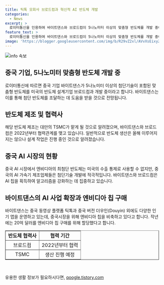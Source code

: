 ```yaml
---
title: 틱톡 모회사 브로드컴과 혁신적 AI 반도체 개발
categories:
  - News
excerpt: >
  로이터통신을 인용하여 바이트댄스와 브로드컴이 5나노미터 이상의 맞춤형 반도체를 개발 중이라는 소식이 전해졌다. 이는 중국과 미국 기업 간에 협력된 이례적인 사례로, 해당 반도체는 대만의 TSMC에서 생산될 것으로 전망되지만 올해 생산은 예상되지 않는다. 바이트댄스는 AI 칩을 확보하기 위해 브로드컴과 협력하며, 중국 시장에서 엔비디아의 제품을 활용하고 있다는 소식도 전해졌다.
feature_text: >
  로이터통신을 인용하여 바이트댄스와 브로드컴이 5나노미터 이상의 맞춤형 반도체를 개발 중이라는 소식이 전해졌다. 이는 중국과 미국 기업 간에 협력된 이례적인 사례로, 해당 반도체는 대만의 TSMC에서 생산될 것으로 전망되지만 올해 생산은 예상되지 않는다. 바이트댄스는 AI 칩을 확보하기 위해 브로드컴과 협력하며, 중국 시장에서 엔비디아의 제품을 활용하고 있다는 소식도 전해졌다.
image: 'https://blogger.googleusercontent.com/img/b/R29vZ2xl/AVvXsEixyZcFfHzMRdzZMjFBmAUKJYCLCGyLL1o632UiGVXcaFdKo_bkvkuCioo0uUKlGfBVcT3P84aROyZIXSBEx3Aw5nCQ3pTgDom1WDC4m8eifvWiAmWEEVb4x6G_l8C0QH225ldMjyaFvpxGEBGNO37VmDTDMHGhJPq73UglMfDca1-0aw/s1600/blogspot.png'
---
```


<p><img src="https://blogger.googleusercontent.com/img/b/R29vZ2xl/AVvXsEixyZcFfHzMRdzZMjFBmAUKJYCLCGyLL1o632UiGVXcaFdKo_bkvkuCioo0uUKlGfBVcT3P84aROyZIXSBEx3Aw5nCQ3pTgDom1WDC4m8eifvWiAmWEEVb4x6G_l8C0QH225ldMjyaFvpxGEBGNO37VmDTDMHGhJPq73UglMfDca1-0aw/s1600/blogspot.png" alt="info 속보" /></p>

<h2 data-ke-size="size26">중국 기업, 5나노미터 맞춤형 반도체 개발 중</h2>

<p data-ke-size="size16">로이터통신에 따르면 중국 기업 바이트댄스가 5나노미터 이상의 첨단기술이 포함된 맞춤형 반도체를 미국의 반도체 설계기업 브로드컴과 개발 중이라고 합니다. 바이트댄스는 이를 통해 첨단 반도체를 조달하는 데 도움을 받을 것으로 전망됩니다.</p>

<h2 data-ke-size="size26">반도체 제조 및 협력사</h2>

<p data-ke-size="size16">해당 반도체 제조는 대만의 TSMC가 맡게 될 것으로 알려졌으며, 바이트댄스와 브로드컴은 2022년부터 협력관계를 맺고 있습니다. 일반적으로 반도체 생산은 올해 이루어지지는 않으나 설계 작업은 진행 중인 것으로 알려졌습니다.</p>

<h2 data-ke-size="size26">중국 AI 시장의 현황</h2>

<p data-ke-size="size16">중국 AI 시장에서 엔비디아의 최첨단 반도체는 미국의 수출 통제로 사용할 수 없지만, 중국의 AI 가속기 제조업체들은 첨단기술 개발에 적극적입니다. 바이트댄스와 브로드컴은 AI 칩을 획득하여 알고리즘을 강화하는 데 집중하고 있습니다.</p>

<h2 data-ke-size="size26">바이트댄스의 AI 사업 확장과 엔비디아 칩 구매</h2>

<p data-ke-size="size16">바이트댄스는 중국 동영상 플랫폼 틱톡과 중국 버전 더우인(Douyin) 외에도 다양한 인기 앱을 운영하고 있는데, 중국시장을 위해 엔비디아 칩을 비축하고 있다고 합니다. 작년에는 20억 달러를 엔비디아 칩 구매를 위해 할당했다고 합니다.</p>

<table style="width: 100%;" border="1">
<tbody>
<tr>
<td style="text-align: center; height: 17px;"><b>반도체 협력사</b></td>
<td style="text-align: center; height: 17px;"><b>협력 기간</b></td>
</tr>
<tr>
<td style="text-align: center; height: 17px;">브로드컴</td>
<td style="text-align: center; height: 17px;">2022년부터 협력</td>
</tr>
<tr>
<td style="text-align: center; height: 17px;">TSMC</td>
<td style="text-align: center; height: 17px;">생산 진행 예정</td>
</tr>
</tbody>
</table>

<p data-ke-size="size16">&nbsp;</p>
유용한 생활 정보가 필요하시다면, <a href="https://qoogle.tistory.com" rel="dofollow">qoogle.tistory.com</a>


